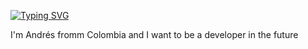 [![Typing SVG](https://readme-typing-svg.herokuapp.com/?lines=Hi,+I'm+welcome+to+my+GitHub+I'm+Andrés)](https://git.io/typing-svg)

I'm Andrés fromm Colombia and I want to be a developer in the future 
